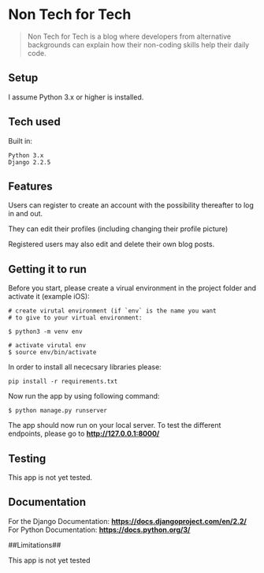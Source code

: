# Non Tech for Tech


> Non Tech for Tech is a blog where developers from alternative backgrounds can explain how their non-coding skills help their daily code.

## Setup ##

I assume Python 3.x or higher is installed. 

## Tech used ##

Built in:

    Python 3.x
    Django 2.2.5

## Features ##

Users can register to create an account with the possibility thereafter to log in and out.

They can edit their profiles (including changing their profile picture)

Registered users may also edit and delete their own blog posts.


## Getting it to run ##

Before you start, please create a virual environment in the project folder and activate it (example iOS):

    # create virutal environment (if `env` is the name you want 
    # to give to your virtual environment:
    
    $ python3 -m venv env
    
    # activate virutal env
    $ source env/bin/activate

In order to install all nececsary libraries please:
	
	pip install -r requirements.txt  

Now run the app by using following command:

	$ python manage.py runserver
	
The app should now run on your local server. To test the different endpoints, please go to **http://127.0.0.1:8000/**


## Testing ##

This app is not yet tested.

## Documentation ##

For the Django Documentation: **https://docs.djangoproject.com/en/2.2/**
For Python Documentation: **https://docs.python.org/3/**

##Limitations##

This app is not yet tested